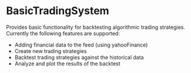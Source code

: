 # BasicTradingSystem

Provides basic functionality for backtesting algorithmic trading strategies.
Currently the following features are supported:
* Adding financial data to the feed (using yahooFinance)
* Create new trading strategies
* Backtest trading strategies against the historical data
* Analyze and plot the results of the backtest
